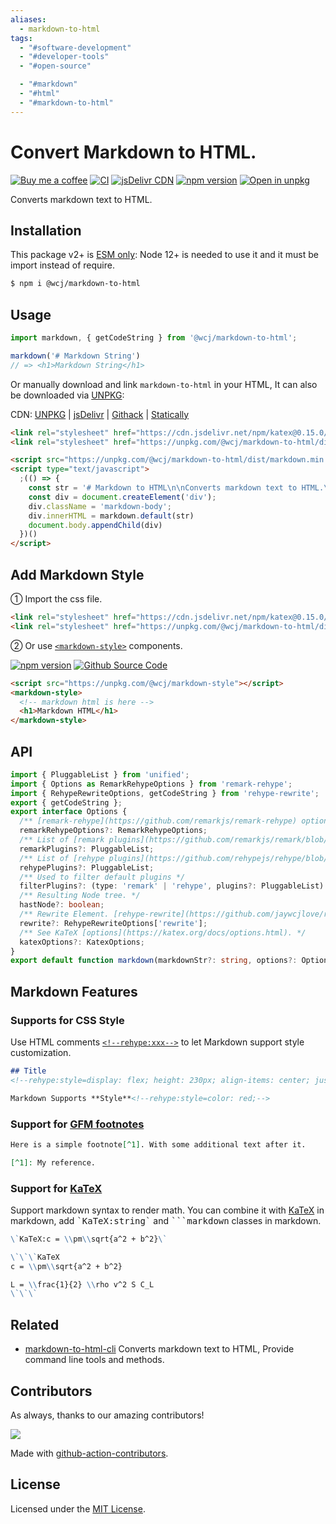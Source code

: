 ```yaml
---
aliases:
  - markdown-to-html
tags:
  - "#software-development"
  - "#developer-tools"
  - "#open-source"

  - "#markdown"
  - "#html"
  - "#markdown-to-html"
---
```

Convert Markdown to HTML.
===

[![Buy me a coffee](https://img.shields.io/badge/Buy%20me%20a%20coffee-048754?logo=buymeacoffee)](https://jaywcjlove.github.io/#/sponsor)
[![CI](https://github.com/jaywcjlove/markdown-to-html/actions/workflows/ci.yml/badge.svg)](https://github.com/jaywcjlove/markdown-to-html/actions/workflows/ci.yml)
[![jsDelivr CDN](https://data.jsdelivr.com/v1/package/npm/@wcj/markdown-to-html/badge?style=rounded)](https://www.jsdelivr.com/package/npm/@wcj/markdown-to-html)
[![npm version](https://img.shields.io/npm/v/@wcj/markdown-to-html.svg)](https://www.npmjs.com/package/@wcj/markdown-to-html)
[![Open in unpkg](https://img.shields.io/badge/Open%20in-unpkg-blue)](https://uiwjs.github.io/npm-unpkg/#/pkg/@wcj/markdown-to-html/file/README.md)

Converts markdown text to HTML.

## Installation

This package v2+ is [ESM only](https://gist.github.com/sindresorhus/a39789f98801d908bbc7ff3ecc99d99c): Node 12+ is needed to use it and it must be import instead of require.

```bash
$ npm i @wcj/markdown-to-html
```

## Usage

```js
import markdown, { getCodeString } from '@wcj/markdown-to-html';

markdown('# Markdown String')
// => <h1>Markdown String</h1>
```

Or manually download and link `markdown-to-html` in your HTML, It can also be downloaded via [UNPKG](https://unpkg.com/browse/@wcj/markdown-to-html/):

CDN: [UNPKG](https://unpkg.com/@wcj/markdown-to-html/dist/) | [jsDelivr](https://cdn.jsdelivr.net/npm/@wcj/markdown-to-html/) | [Githack](https://raw.githack.com/jaywcjlove/markdown-to-html/gh-pages/markdown.min.js) | [Statically](https://cdn.statically.io/gh/jaywcjlove/markdown-to-html/gh-pages/markdown.min.js)

```html
<link rel="stylesheet" href="https://cdn.jsdelivr.net/npm/katex@0.15.0/dist/katex.min.css">
<link rel="stylesheet" href="https://unpkg.com/@wcj/markdown-to-html/dist/marked.css">

<script src="https://unpkg.com/@wcj/markdown-to-html/dist/markdown.min.js"></script>
<script type="text/javascript">
  ;(() => {
    const str = '# Markdown to HTML\n\nConverts markdown text to HTML.\n\n';
    const div = document.createElement('div');
    div.className = 'markdown-body';
    div.innerHTML = markdown.default(str)
    document.body.appendChild(div)
  })()
</script>
```

## Add Markdown Style

① Import the css file.

```html
<link rel="stylesheet" href="https://cdn.jsdelivr.net/npm/katex@0.15.0/dist/katex.min.css">
<link rel="stylesheet" href="https://unpkg.com/@wcj/markdown-to-html/dist/marked.css">
```

② Or use [`<markdown-style>`](https://jaywcjlove.github.io/markdown-style) components.

[![npm version](https://img.shields.io/npm/v/@wcj/markdown-style.svg)](https://www.npmjs.com/package/@wcj/markdown-style)
[![Github Source Code](https://shields.io/badge/style-%3Cmarkdown--style%3E-green?logo=github&label=github)](https://github.com/jaywcjlove/markdown-style)

```html
<script src="https://unpkg.com/@wcj/markdown-style"></script>
<markdown-style>
  <!-- markdown html is here -->
  <h1>Markdown HTML</h1>
</markdown-style>
```

## API

```ts
import { PluggableList } from 'unified';
import { Options as RemarkRehypeOptions } from 'remark-rehype';
import { RehypeRewriteOptions, getCodeString } from 'rehype-rewrite';
export { getCodeString };
export interface Options {
  /** [remark-rehype](https://github.com/remarkjs/remark-rehype) options */
  remarkRehypeOptions?: RemarkRehypeOptions;
  /** List of [remark plugins](https://github.com/remarkjs/remark/blob/main/doc/plugins.md#list-of-plugins) to use. See the next section for examples on how to pass options */
  remarkPlugins?: PluggableList;
  /** List of [rehype plugins](https://github.com/rehypejs/rehype/blob/main/doc/plugins.md#list-of-plugins) to use. See the next section for examples on how to pass options */
  rehypePlugins?: PluggableList;
  /** Used to filter default plugins */
  filterPlugins?: (type: 'remark' | 'rehype', plugins?: PluggableList) => PluggableList;
  /** Resulting Node tree. */
  hastNode?: boolean;
  /** Rewrite Element. [rehype-rewrite](https://github.com/jaywcjlove/rehype-rewrite#rewritenode-index-parent-void) */
  rewrite?: RehypeRewriteOptions['rewrite'];
  /** See KaTeX [options](https://katex.org/docs/options.html). */
  katexOptions?: KatexOptions;
}
export default function markdown(markdownStr?: string, options?: Options): string | import("hast").Root;
```

## Markdown Features

### Supports for CSS Style

Use HTML comments [`<!--rehype:xxx-->`](https://github.com/jaywcjlove/rehype-attr)<!--rehype:style=color: red;--> to let Markdown support style customization.

```markdown
## Title
<!--rehype:style=display: flex; height: 230px; align-items: center; justify-content: center; font-size: 38px;-->

Markdown Supports **Style**<!--rehype:style=color: red;-->
```

### Support for [GFM footnotes](https://github.blog/changelog/2021-09-30-footnotes-now-supported-in-markdown-fields/)

```markdown
Here is a simple footnote[^1]. With some additional text after it.

[^1]: My reference.
```

### Support for [KaTeX](https://github.com/Khan/KaTeX)

Support markdown syntax to render math. You can combine it with [KaTeX](https://github.com/Khan/KaTeX) in markdown, add <kbd>\`KaTeX:string\`</kbd> and <kbd>\`\`\`markdown</kbd> classes in markdown.

```markdown
\`KaTeX:c = \\pm\\sqrt{a^2 + b^2}\`
```

```markdown
\`\`\`KaTeX
c = \\pm\\sqrt{a^2 + b^2}

L = \\frac{1}{2} \\rho v^2 S C_L
\`\`\`
```

## Related

- [markdown-to-html-cli](https://github.com/jaywcjlove/markdown-to-html-cli) Converts markdown text to HTML, Provide command line tools and methods.

## Contributors

As always, thanks to our amazing contributors!

<a href="https://github.com/jaywcjlove/markdown-to-html/graphs/contributors">
  <img src="https://jaywcjlove.github.io/markdown-to-html/CONTRIBUTORS.svg" />
</a>

Made with [github-action-contributors](https://github.com/jaywcjlove/github-action-contributors).

## License

Licensed under the [MIT License](https://opensource.org/licenses/MIT).
